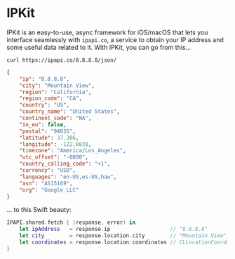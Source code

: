 #  IPKit
IPKit is an easy-to-use, async framework for iOS/macOS that lets you interface seamlessly with `ipapi.co`, a service to obtain your IP address and some useful data related to it. With IPKit, you can go from this...

```shell
curl https://ipapi.co/8.8.8.8/json/
```
```json
{
    "ip": "8.8.8.8",
    "city": "Mountain View",
    "region": "California",
    "region_code": "CA",
    "country": "US",
    "country_name": "United States",
    "continent_code": "NA",
    "in_eu": false,
    "postal": "94035",
    "latitude": 37.386,
    "longitude": -122.0838,
    "timezone": "America/Los_Angeles",
    "utc_offset": "-0800",
    "country_calling_code": "+1",
    "currency": "USD",
    "languages": "en-US,es-US,haw",
    "asn": "AS15169",
    "org": "Google LLC"
}
```

... to this Swift beauty:

```swift
IPAPI.shared.fetch { (response, error) in
    let ipAddress   = response.ip                   // "8.8.8.8"
    let city        = response.location.city        // "Mountain View"
    let coordinates = response.location.coordinates // CLLocationCoordinate2D(37.386, -122.0838)
}
```

